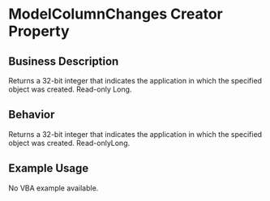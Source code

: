 # ModelColumnChanges Creator Property

## Business Description
Returns a 32-bit integer that indicates the application in which the specified object was created. Read-only Long.

## Behavior
Returns a 32-bit integer that indicates the application in which the specified object was created. Read-onlyLong.

## Example Usage
No VBA example available.